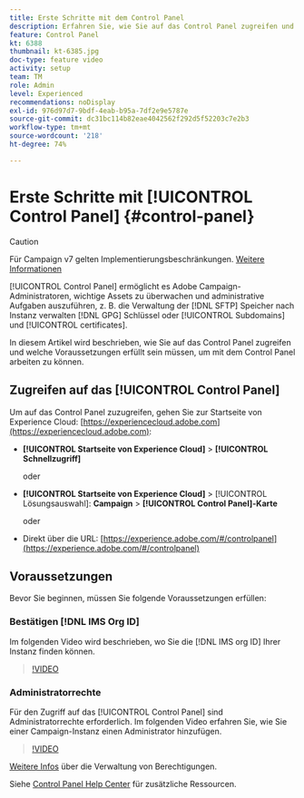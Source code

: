 ```yaml
---
title: Erste Schritte mit dem Control Panel
description: Erfahren Sie, wie Sie auf das Control Panel zugreifen und welche Voraussetzungen erfüllt sein müssen, um mit dem Control Panel arbeiten zu können.
feature: Control Panel
kt: 6388
thumbnail: kt-6385.jpg
doc-type: feature video
activity: setup
team: TM
role: Admin
level: Experienced
recommendations: noDisplay
exl-id: 976d97d7-9bdf-4eab-b95a-7df2e9e5787e
source-git-commit: dc31bc114b82eae4042562f292d5f52203c7e2b3
workflow-type: tm+mt
source-wordcount: '218'
ht-degree: 74%

---
```


# Erste Schritte mit [!UICONTROL Control Panel] {#control-panel}

>[!CAUTION]
> Für Campaign v7 gelten Implementierungsbeschränkungen. [Weitere Informationen](https://experienceleague.adobe.com/docs/control-panel/using/faq.html?lang=en#v7-restrictions)

[!UICONTROL Control Panel] ermöglicht es Adobe Campaign-Administratoren, wichtige Assets zu überwachen und administrative Aufgaben auszuführen, z. B. die Verwaltung der [!DNL SFTP] Speicher nach Instanz verwalten [!DNL GPG] Schlüssel oder [!UICONTROL Subdomains] und [!UICONTROL certificates].

In diesem Artikel wird beschrieben, wie Sie auf das Control Panel zugreifen und welche Voraussetzungen erfüllt sein müssen, um mit dem Control Panel arbeiten zu können.

## Zugreifen auf das [!UICONTROL Control Panel]

Um auf das Control Panel zuzugreifen, gehen Sie zur Startseite von Experience Cloud: [https://experiencecloud.adobe.com](https://experiencecloud.adobe.com):

* **[!UICONTROL Startseite von Experience Cloud]** > **[!UICONTROL Schnellzugriff]**

   oder
* **[!UICONTROL Startseite von Experience Cloud]** > [!UICONTROL Lösungsauswahl]: **Campaign** > **[!UICONTROL Control Panel]-Karte**

   oder

* Direkt über die URL: [https://experience.adobe.com/#/controlpanel](https://experience.adobe.com/#/controlpanel)

## Voraussetzungen

Bevor Sie beginnen, müssen Sie folgende Voraussetzungen erfüllen:

### Bestätigen [!DNL IMS Org ID]

Im folgenden Video wird beschrieben, wo Sie die [!DNL IMS org ID] Ihrer Instanz finden können.

>[!VIDEO](https://video.tv.adobe.com/v/27183?quality=12)

### Administratorrechte

Für den Zugriff auf das [!UICONTROL Control Panel] sind Administratorrechte erforderlich.
Im folgenden Video erfahren Sie, wie Sie einer Campaign-Instanz einen Administrator hinzufügen.

>[!VIDEO](https://video.tv.adobe.com/v/27147?quality=12)

[Weitere Infos](https://experienceleague.adobe.com/docs/control-panel/using/discover-control-panel/managing-permissions.html?lang=de#discover-control-panel) über die Verwaltung von Berechtigungen.

Siehe [Control Panel Help Center](https://experienceleague.adobe.com/docs/control-panel/using/control-panel-home.html?lang=de) für zusätzliche Ressourcen.
